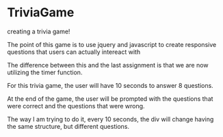 # TriviaGame
creating a trivia game!

The point of this game is to use jquery and javascript to create responsive questions that users can
actually intereact with

The difference between this and the last assignment is that we are now utilizing the timer function.

For this trivia game, the user will have 10 seconds to answer 8 questions.

At the end of the game, the user will be prompted with the questions that were correct and the
questions that were wrong.

The way I am trying to do it, every 10 seconds, the div will change having the same structure, but different
questions.
